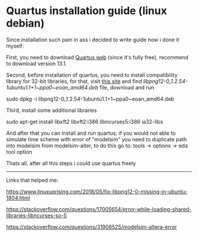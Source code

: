 # Quartus installation guide (linux debian)

Since installation such pain in ass i decided to write guide how i done it myself:

First, you need to download [Quartus web](https://www.intel.com/content/www/us/en/software-kit/711790/intel-quartus-ii-web-edition-design-software-version-13-0sp1-for-linux.html) (since it's fully free),
recommend to download version 13.1.

Second, before installation of quartus, you need to install compatibility library for 32-bit libraries, for that, visit [this site](http://ppa.launchpad.net/linuxuprising/libpng12/ubuntu/pool/main/libp/libpng/) and find *libpng12-0_1.2.54-1ubuntu1.1+1~ppa0~eoan_amd64.deb* file, download and run

  sudo dpkg -i libpng12-0_1.2.54-1ubuntu1.1+1~ppa0~eoan_amd64.deb

Third, install some additional libraries

  sudo apt-get install libxft2 libxft2:i386 libncurses5:i386 ia32-libs

And after that you can install and run quartus, if you would not able to simulate time scheme with error of "modelsim" you need to duplicate path into modelsim from modelsim-alter, to do this go to: 
tools ->  options -> eda tool option

Thats all, after all this steps i could use quartus freely

---

Links that helped me:

https://www.linuxuprising.com/2018/05/fix-libpng12-0-missing-in-ubuntu-1804.html

https://stackoverflow.com/questions/17005654/error-while-loading-shared-libraries-libncurses-so-5

https://stackoverflow.com/questions/31908525/modelsim-altera-error
